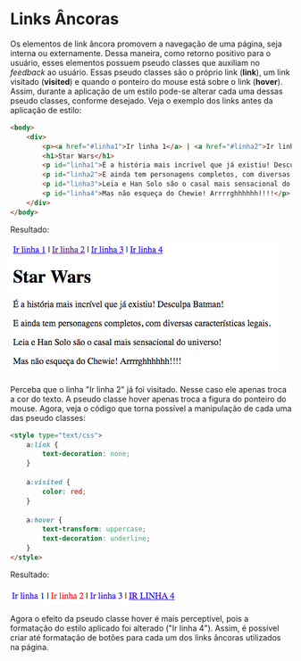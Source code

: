 # Links Âncoras

Os elementos de link âncora promovem a navegação de uma página, seja interna ou externamente. Dessa maneira, como retorno positivo para o usuário, esses elementos possuem pseudo classes que auxiliam no _feedback_ ao usuário. Essas pseudo classes são o próprio link \(**link**\), um link visitado \(**visited**\) e quando o ponteiro do mouse está sobre o link \(**hover**\). Assim, durante a aplicação de um estilo pode-se alterar cada uma dessas pseudo classes, conforme desejado. Veja o exemplo dos links antes da aplicação de estilo:

```html
<body>
    <div>
        <p><a href="#linha1">Ir linha 1</a> | <a href="#linha2">Ir linha 2</a> | <a href="#linha3">Ir linha 3</a> | <a href="#linha4">Ir linha 4</a></p> 
        <h1>Star Wars</h1>
        <p id="linha1">É a história mais incrível que já existiu! Desculpa Batman!</p>
        <p id="linha2">E ainda tem personagens completos, com diversas características legais.</p>
        <p id="linha3">Leia e Han Solo são o casal mais sensacional do universo!</p>
        <p id="linha4">Mas não esqueça do Chewie! Arrrrghhhhhh!!!!</p>
    </div>
</body>
```

Resultado:

![](/assets/link-antes.png)

Perceba que o linha "Ir linha 2" já foi visitado. Nesse caso ele apenas troca a cor do texto. A pseudo classe hover apenas troca a figura do ponteiro do mouse. Agora, veja o código que torna possível a manipulação de cada uma das pseudo classes:

```html
<style type="text/css">
    a:link {
        text-decoration: none; 
    }

    a:visited {
        color: red;
    }

    a:hover {
        text-transform: uppercase;
        text-decoration: underline;
    }
</style>
```

Resultado:

![](/assets/links-formatados.png)

Agora o efeito da pseudo classe hover é mais perceptível, pois a formatação do estilo aplicado foi alterado \("Ir linha 4"\). Assim, é possível criar até formatação de botões para cada um dos links âncoras utilizados na página.

